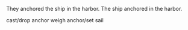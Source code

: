 
They anchored the ship in the harbor.
The ship anchored in the harbor.

cast/drop anchor
weigh anchor/set sail